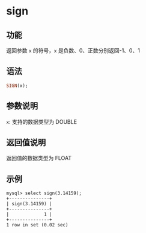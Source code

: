 # sign

## 功能

返回参数 `x` 的符号，`x` 是负数、0、正数分别返回-1、0、1

## 语法

```Haskell
SIGN(x);
```

## 参数说明

`x`: 支持的数据类型为 DOUBLE

## 返回值说明

返回值的数据类型为 FLOAT

## 示例

```Plain Text
mysql> select sign(3.14159);
+---------------+
| sign(3.14159) |
+---------------+
|             1 |
+---------------+
1 row in set (0.02 sec)
```
